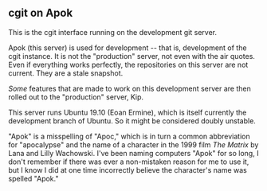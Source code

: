 ## cgit on Apok

This is the cgit interface running on the development git server.

Apok (this server) is used for development -- that is, development of the cgit
instance. It is not the "production" server, not even with the air quotes. Even
if everything works perfectly, the repositories on this server are not current.
They are a stale snapshot.

*Some* features that are made to work on this development server are then
rolled out to the "production" server, Kip.

This server runs Ubuntu 19.10 (Eoan Ermine), which is itself currently the
development branch of Ubuntu. So it might be considered doubly unstable.

"Apok" is a misspelling of "Apoc," which is in turn a common abbreviation for
"apocalypse" and the name of a character in the 1999 film *The Matrix* by Lana
and Lilly Wachowski. I've been naming computers "Apok" for so long, I don't
remember if there was ever a non-mistaken reason for me to use it, but I know I
did at one time incorrectly believe the character's name was spelled "Apok."
